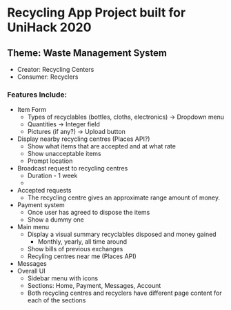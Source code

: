 # Recycling App Project built for UniHack 2020

## Theme: Waste Management System

- Creator: Recycling Centers
- Consumer: Recyclers

### Features Include:

- Item Form
  - Types of recyclables (bottles, cloths, electronics) -> Dropdown menu
  - Quantities -> Integer field
  - Pictures (if any?) -> Upload button
- Display nearby recycling centres (Places API?)
  - Show what items that are accepted and at what rate
  - Show unacceptable items
  - Prompt location
- Broadcast request to recycling centres
  - Duration - 1 week
  -
- Accepted requests
  - The recycling centre gives an approximate range amount of money.
- Payment system
  - Once user has agreed to dispose the items
  - Show a dummy one
- Main menu
  - Display a visual summary recyclables disposed and money gained
    - Monthly, yearly, all time around
  - Show bills of previous exchanges
  - Recyling centres near me (Places API)
- Messages
- Overall UI
  - Sidebar menu with icons
  - Sections: Home, Payment, Messages, Account
  - Both recycling centres and recyclers have different page content for each of the sections
